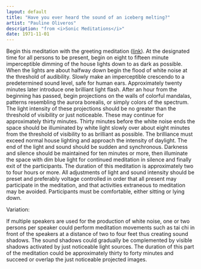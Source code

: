 ```yaml
---
layout: default
title: "Have you ever heard the sound of an iceberg melting?"
artist: "Pauline Oliveros"
description: "from <i>Sonic Meditations</i>"
date: 1971-11-01
---
```

Begin this meditation with the greeting meditation ([link](http://activities-index.github.io/1971/11/01/TheGreeting.html)). At the designated time for all persons to be present, begin on eight to fifteen minute imperceptible dimming of the house lights down to as dark as possible. When the lights are about halfway down begin the flood of white noise at the threshold of audibility. Slowly make an imperceptible crescendo to a predetermined sound level, safe for human ears. Approximately twenty minutes later introduce one brilliant light flash. After an hour from the beginning has passed, begin projections on the walls of colorful mandalas, patterns resembling the aurora borealis, or simply colors of the spectrum. The light intensity of these projections should be no greater than the threshold of visibility or just noticeable. These may continue for approximately thirty minutes. Thirty minutes before the white noise ends the space should be illuminated by white light slowly over about eight minutes from the threshold of visibility to as brilliant as possible. The brilliance must exceed normal house lighting and approach the intensity of daylight. The end of the light and sound should be sudden and synchronous. Darkness and silence should be maintained for ten minutes or more, then illuminate the space with dim blue light for continued meditation in silence and finally exit of the participants. The duration of this meditation is approximately two to four hours or more. All adjustments of light and sound intensity should be preset and preferably voltage controlled in order that all present may participate in the meditation, and that activities extraneous to meditation may be avoided. Participants must be com­fortable, either sitting or lying down.

Variation:

If multiple speakers are used for the production of white noise, one or two persons per speaker could perform meditation movements such as tai chi in front of the speakers at a distance of two to four feet thus creating sound shadows. The sound shadows could gradually be complemented by visible shadows activated by just noticeable light sources. The duration of this part of the meditation could be approximately thirty to forty minutes and succeed or overlap the just noticeable projected images.
